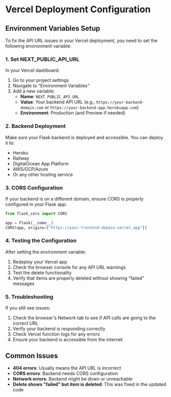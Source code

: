 # Vercel Deployment Configuration

## Environment Variables Setup

To fix the API URL issues in your Vercel deployment, you need to set the following environment variable:

### 1. Set NEXT_PUBLIC_API_URL

In your Vercel dashboard:

1. Go to your project settings
2. Navigate to "Environment Variables"
3. Add a new variable:
   - **Name**: `NEXT_PUBLIC_API_URL`
   - **Value**: Your backend API URL (e.g., `https://your-backend-domain.com` or `https://your-backend-app.herokuapp.com`)
   - **Environment**: Production (and Preview if needed)

### 2. Backend Deployment

Make sure your Flask backend is deployed and accessible. You can deploy it to:
- Heroku
- Railway
- DigitalOcean App Platform
- AWS/GCP/Azure
- Or any other hosting service

### 3. CORS Configuration

If your backend is on a different domain, ensure CORS is properly configured in your Flask app:

```python
from flask_cors import CORS

app = Flask(__name__)
CORS(app, origins=["https://your-frontend-domain.vercel.app"])
```

### 4. Testing the Configuration

After setting the environment variable:

1. Redeploy your Vercel app
2. Check the browser console for any API URL warnings
3. Test the delete functionality
4. Verify that items are properly deleted without showing "failed" messages

### 5. Troubleshooting

If you still see issues:

1. Check the browser's Network tab to see if API calls are going to the correct URL
2. Verify your backend is responding correctly
3. Check Vercel function logs for any errors
4. Ensure your backend is accessible from the internet

## Common Issues

- **404 errors**: Usually means the API URL is incorrect
- **CORS errors**: Backend needs CORS configuration
- **Network errors**: Backend might be down or unreachable
- **Delete shows "failed" but item is deleted**: This was fixed in the updated code 